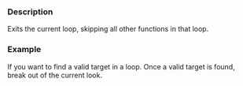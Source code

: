 ### Description

Exits the current loop, skipping all other functions in that loop.


### Example

If you want to find a valid target in a loop. Once a valid target is found, break out of the current look.
